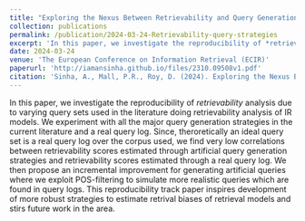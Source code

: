 ```yaml
---
title: "Exploring the Nexus Between Retrievability and Query Generation Strategies"
collection: publications
permalink: /publication/2024-03-24-Retrievability-query-strategies
excerpt: 'In this paper, we investigate the reproducibility of *retrievability* analysis due to varying query sets used in the literature doing retrievability analysis of IR models.'
date: 2024-03-24
venue: 'The European Conference on Information Retrieval (ECIR)'
paperurl: 'http://iamansinha.github.io/files/2310.09508v1.pdf'
citation: 'Sinha, A., Mall, P.R., Roy, D. (2024). Exploring the Nexus Between Retrievability and Query Generation Strategies. In: Goharian, N., et al. Advances in Information Retrieval. ECIR 2024. Lecture Notes in Computer Science, vol 14611. Springer, Cham. https://doi.org/10.1007/978-3-031-56066-8_16'
---
```


In this paper, we investigate the reproducibility of *retrievability* analysis due to varying query sets used in the literature doing retrievability analysis of IR models. We experiment with all the major query generation strategies in the current literature and a real query log. Since, theroretically an ideal query set is a real query log over the corpus used, we find very low correlations between retrievability scores estimated through artificial query generation strategies and retrievability scores estimated through a real query log. We then propose an incremental improvement for generating artificial queries where we exploit POS-filtering to simulate more realistic queries which are found in query logs. This reproducibility track paper inspires development of more robust strategies to estimate retrival biases of retrieval models and stirs future work in the area.  <br><br>

